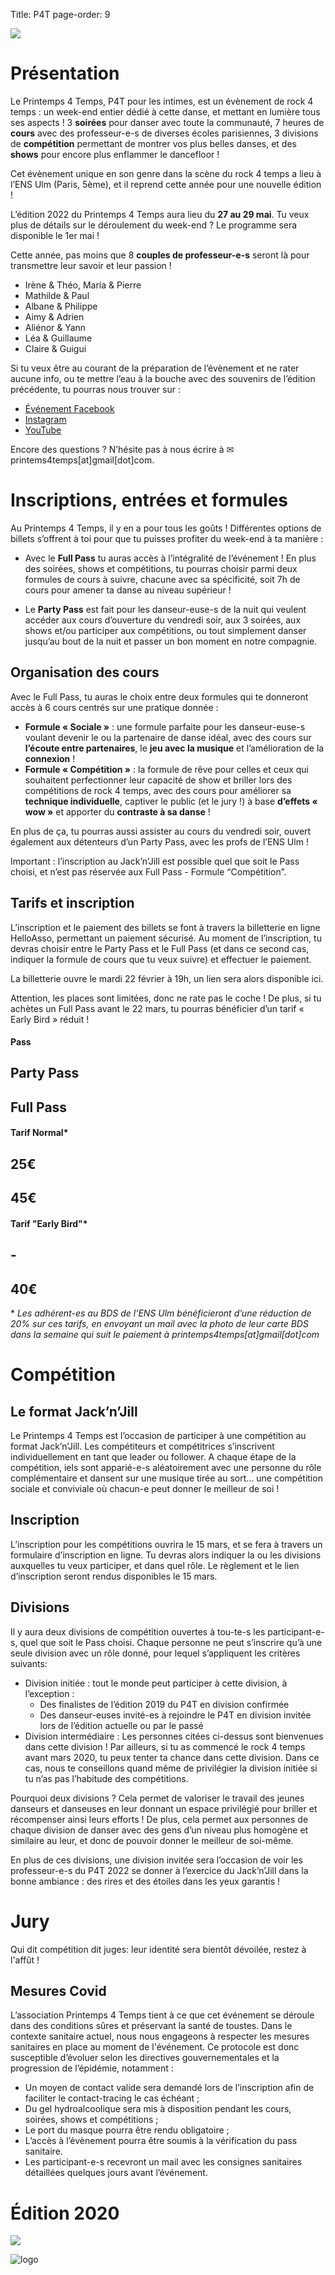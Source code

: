 Title: P4T
page-order: 9

![](/images/p4t_2022.png)

# Présentation

Le Printemps 4 Temps, P4T pour les intimes, est un évènement de rock 4 temps : un week-end entier dédié à cette danse, et mettant en lumière tous ses aspects ! 3 **soirées** pour danser avec toute la communauté, 7 heures de **cours** avec des professeur-e-s de diverses écoles parisiennes, 3 divisions de **compétition** permettant de montrer vos plus belles danses, et des **shows** pour encore plus enflammer le dancefloor ! 

Cet évènement unique en son genre dans la scène du rock 4 temps a lieu à l’ENS Ulm (Paris, 5ème), et il reprend cette année pour une nouvelle édition !

L’édition 2022 du Printemps 4 Temps aura lieu du **27 au 29 mai**. Tu veux plus de détails sur le déroulement du week-end ? Le programme sera disponible le 1er mai !

Cette année, pas moins que 8 **couples de professeur-e-s** seront là pour transmettre leur savoir et leur passion ! 

* Irène & Théo, María & Pierre
* Mathilde & Paul
* Albane & Philippe
* Aimy & Adrien
* Aliénor & Yann
* Léa & Guillaume
* Claire & Guigui

Si tu veux être au courant de la préparation de l’évènement et ne rater aucune info, ou te mettre l’eau à la bouche avec des souvenirs de l’édition précédente, tu pourras nous trouver sur :

* [Événement Facebook](https://www.facebook.com/events/289550096465564/)
* [Instagram](https://www.instagram/com/printemps4temps)
* [YouTube](https://www.youtube.com/channel/UCFU1BM6d0mQzLJkha1idTtw)

Encore des questions ? N’hésite pas à nous écrire à ✉ printems4temps[at]gmail[dot]com.

# Inscriptions, entrées et formules

Au Printemps 4 Temps, il y en a pour tous les goûts ! Différentes options de billets s’offrent à toi pour que tu puisses profiter du week-end à ta manière :

* Avec le **Full Pass** tu auras accès à l’intégralité de l’événement ! En plus des soirées, shows et compétitions, tu pourras choisir parmi deux formules de cours à suivre, chacune avec sa spécificité, soit 7h de cours pour amener ta danse au niveau supérieur !

* Le **Party Pass** est fait pour les danseur-euse-s de la nuit qui veulent accéder aux cours d’ouverture du vendredi soir, aux 3 soirées, aux shows et/ou participer aux compétitions, ou tout simplement danser jusqu’au bout de la nuit et passer un bon moment en notre compagnie.

## Organisation des cours

Avec le Full Pass, tu auras le choix entre deux formules qui te donneront accès à 6 cours centrés sur une pratique donnée :

* **Formule « Sociale »** : une formule parfaite pour les danseur-euse-s voulant devenir le ou la partenaire de danse idéal, avec des cours sur **l’écoute entre partenaires**, le **jeu avec la musique** et l’amélioration de la **connexion** !
* **Formule « Compétition »** : la formule de rêve pour celles et ceux qui souhaitent perfectionner leur capacité de show et briller lors des compétitions de rock 4 temps, avec des cours pour améliorer sa **technique individuelle**, captiver le public (et le jury !) à base **d’effets « wow »** et apporter du **contraste à sa danse** !

En plus de ça, tu pourras aussi assister au cours du vendredi soir, ouvert également aux détenteurs d’un Party Pass, avec les profs de l’ENS Ulm !

Important : l’inscription au Jack’n’Jill est possible quel que soit le Pass choisi, et n’est pas réservée aux Full Pass - Formule “Compétition”.

## Tarifs et inscription

L’inscription et le paiement des billets se font à travers la billetterie en ligne HelloAsso, permettant un paiement sécurisé. Au moment de l’inscription, tu devras choisir entre le Party Pass et le Full Pass (et dans ce second cas, indiquer la formule de cours que tu veux suivre) et effectuer le paiement.

La billetterie ouvre le mardi 22 février à 19h, un lien sera alors disponible ici.

Attention, les places sont limitées, donc ne rate pas le coche ! De plus, si tu achètes un Full Pass avant le 22 mars, tu pourras bénéficier d’un tarif « Early Bird » réduit !

<div class="row">
  <div class="col-sm-5">
  <div class="card-deck mb-3 text-center">
    <div class="card">
      <div class="card-header">
        <h4 class="my-0 font-weight-normal">Pass</h4>
      </div>
      <div class="card-body">
        <h2 class="card-title pricing-card-title">Party Pass</small></h2>
      </div>
      <div class="card-body">
        <h2 class="card-title pricing-card-title">Full Pass</small></h2>
      </div>
    </div>
    </div>
  </div>

  <div class="col-sm-3">
  <div class="card-deck mb-3 text-center">
    <div class="card">
      <div class="card-header">
        <h4 class="my-0 font-weight-normal">Tarif Normal*</h4>
      </div>
      <div class="card-body">
        <h2 class="card-title pricing-card-title">25€</h2>
      </div>
      <div class="card-body">
        <h2 class="card-title pricing-card-title">45€</h2>
      </div>
    </div>
    </div>
  </div>
  
  <div class="col-sm-3">
  <div class="card-deck mb-3 text-center">
    <div class="card">
      <div class="card-header">
        <h4 class="my-0 font-weight-normal">Tarif "Early Bird"*</h4>
      </div>
      <div class="card-body">
        <h2 class="card-title pricing-card-title">-</h2>
      </div>
      <div class="card-body">
        <h2 class="card-title pricing-card-title">40€</h2>
      </div>
    </div>
    </div>
  </div>
</div>

\* *Les adhérent-es au BDS de l’ENS Ulm bénéficieront d’une réduction de 20% sur ces tarifs, en envoyant un mail avec la photo de leur carte BDS dans la semaine qui suit le paiement à printemps4temps[at]gmail[dot]com*

# Compétition

## Le format Jack’n’Jill

Le Printemps 4 Temps est l’occasion de participer à une compétition au format Jack’n’Jill. Les compétiteurs et compétitrices s’inscrivent individuellement en tant que leader ou follower. A chaque étape de la compétition, iels sont apparié-e-s aléatoirement avec une personne du rôle complémentaire et dansent sur une musique tirée au sort… une compétition sociale et conviviale où chacun-e peut donner le meilleur de soi ! 

## Inscription

L’inscription pour les compétitions ouvrira le 15 mars, et se fera à travers un formulaire d’inscription en ligne. Tu devras alors indiquer la ou les divisions auxquelles tu veux participer, et dans quel rôle. Le règlement et le lien d’inscription seront rendus disponibles le 15 mars.

## Divisions

Il y aura deux divisions de compétition ouvertes à tou-te-s les participant-e-s, quel que soit le Pass choisi. Chaque personne ne peut s’inscrire qu’à une seule division avec un rôle donné, pour lequel s’appliquent les critères suivants:

* Division initiée : tout le monde peut participer à cette division, à l’exception :
	- Des finalistes de l’édition 2019 du P4T en division confirmée
	- Des danseur-euses invité-es à rejoindre le P4T en division invitée lors de l’édition actuelle ou par le passé 
* Division intermédiaire : Les personnes citées ci-dessus sont bienvenues dans cette division ! Par ailleurs, si tu as commencé le rock 4 temps avant mars 2020, tu peux tenter ta chance dans cette division. Dans ce cas, nous te conseillons quand même de privilégier la division initiée si tu n’as pas l’habitude des compétitions.  

Pourquoi deux divisions ? Cela permet de valoriser le travail des jeunes danseurs et danseuses en leur donnant un espace privilégié pour briller et récompenser ainsi leurs efforts ! De plus, cela permet aux personnes de chaque division de danser avec des gens d’un niveau plus homogène et similaire au leur, et donc de pouvoir donner le meilleur de soi-même.

En plus de ces divisions, une division invitée sera l’occasion de voir les professeur-e-s du P4T 2022 se donner à l’exercice du Jack’n’Jill dans la bonne ambiance : des rires et des étoiles dans les yeux garantis ! 

# Jury

Qui dit compétition dit juges: leur identité sera bientôt dévoilée, restez à l'affût !

## Mesures Covid

L’association Printemps 4 Temps tient à ce que cet événement se déroule dans des conditions sûres et préservant la santé de toustes. Dans le contexte sanitaire actuel, nous nous engageons à respecter les mesures sanitaires en place au moment de l'événement. Ce protocole est donc susceptible d’évoluer selon les directives gouvernementales et la progression de l’épidémie, notamment :

* Un moyen de contact valide sera demandé lors de l’inscription afin de faciliter le contact-tracing le cas échéant ;
* Du gel hydroalcoolique sera mis à disposition pendant les cours, soirées, shows et compétitions ;
* Le port du masque pourra être rendu obligatoire ;
* L’accès à l’évènement pourra être soumis à la vérification du pass sanitaire.
* Les participant-e-s recevront un mail avec les consignes sanitaires détaillées quelques jours avant l’événement.

# Édition 2020

![](/images/p4t_report.png)

![logo](/images/p4t.svg)
